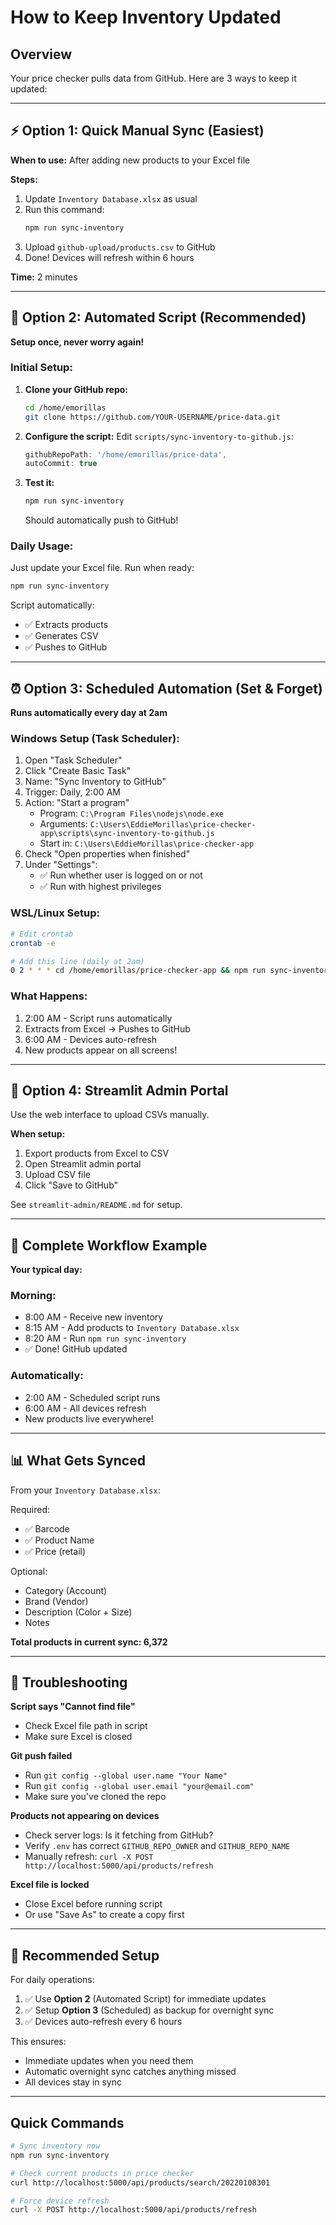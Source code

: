 # How to Keep Inventory Updated

## Overview

Your price checker pulls data from GitHub. Here are 3 ways to keep it updated:

---

## ⚡ Option 1: Quick Manual Sync (Easiest)

**When to use:** After adding new products to your Excel file

**Steps:**
1. Update `Inventory Database.xlsx` as usual
2. Run this command:
   ```bash
   npm run sync-inventory
   ```
3. Upload `github-upload/products.csv` to GitHub
4. Done! Devices will refresh within 6 hours

**Time:** 2 minutes

---

## 🤖 Option 2: Automated Script (Recommended)

**Setup once, never worry again!**

### Initial Setup:

1. **Clone your GitHub repo:**
   ```bash
   cd /home/emorillas
   git clone https://github.com/YOUR-USERNAME/price-data.git
   ```

2. **Configure the script:**
   Edit `scripts/sync-inventory-to-github.js`:
   ```javascript
   githubRepoPath: '/home/emorillas/price-data',
   autoCommit: true
   ```

3. **Test it:**
   ```bash
   npm run sync-inventory
   ```
   Should automatically push to GitHub!

### Daily Usage:

Just update your Excel file. Run when ready:
```bash
npm run sync-inventory
```

Script automatically:
- ✅ Extracts products
- ✅ Generates CSV
- ✅ Pushes to GitHub

---

## ⏰ Option 3: Scheduled Automation (Set & Forget)

**Runs automatically every day at 2am**

### Windows Setup (Task Scheduler):

1. Open "Task Scheduler"
2. Click "Create Basic Task"
3. Name: "Sync Inventory to GitHub"
4. Trigger: Daily, 2:00 AM
5. Action: "Start a program"
   - Program: `C:\Program Files\nodejs\node.exe`
   - Arguments: `C:\Users\EddieMorillas\price-checker-app\scripts\sync-inventory-to-github.js`
   - Start in: `C:\Users\EddieMorillas\price-checker-app`
6. Check "Open properties when finished"
7. Under "Settings":
   - ✅ Run whether user is logged on or not
   - ✅ Run with highest privileges

### WSL/Linux Setup:

```bash
# Edit crontab
crontab -e

# Add this line (daily at 2am)
0 2 * * * cd /home/emorillas/price-checker-app && npm run sync-inventory
```

### What Happens:
1. 2:00 AM - Script runs automatically
2. Extracts from Excel → Pushes to GitHub
3. 6:00 AM - Devices auto-refresh
4. New products appear on all screens!

---

## 📱 Option 4: Streamlit Admin Portal

Use the web interface to upload CSVs manually.

**When setup:**
1. Export products from Excel to CSV
2. Open Streamlit admin portal
3. Upload CSV file
4. Click "Save to GitHub"

See `streamlit-admin/README.md` for setup.

---

## 🔄 Complete Workflow Example

**Your typical day:**

### Morning:
- 8:00 AM - Receive new inventory
- 8:15 AM - Add products to `Inventory Database.xlsx`
- 8:20 AM - Run `npm run sync-inventory`
- ✅ Done! GitHub updated

### Automatically:
- 2:00 AM - Scheduled script runs
- 6:00 AM - All devices refresh
- New products live everywhere!

---

## 📊 What Gets Synced

From your `Inventory Database.xlsx`:

Required:
- ✅ Barcode
- ✅ Product Name
- ✅ Price (retail)

Optional:
- Category (Account)
- Brand (Vendor)
- Description (Color + Size)
- Notes

**Total products in current sync: 6,372**

---

## 🚨 Troubleshooting

**Script says "Cannot find file"**
- Check Excel file path in script
- Make sure Excel is closed

**Git push failed**
- Run `git config --global user.name "Your Name"`
- Run `git config --global user.email "your@email.com"`
- Make sure you've cloned the repo

**Products not appearing on devices**
- Check server logs: Is it fetching from GitHub?
- Verify `.env` has correct `GITHUB_REPO_OWNER` and `GITHUB_REPO_NAME`
- Manually refresh: `curl -X POST http://localhost:5000/api/products/refresh`

**Excel file is locked**
- Close Excel before running script
- Or use "Save As" to create a copy first

---

## 🎯 Recommended Setup

For daily operations:

1. ✅ Use **Option 2** (Automated Script) for immediate updates
2. ✅ Setup **Option 3** (Scheduled) as backup for overnight sync
3. ✅ Devices auto-refresh every 6 hours

This ensures:
- Immediate updates when you need them
- Automatic overnight sync catches anything missed
- All devices stay in sync

---

## Quick Commands

```bash
# Sync inventory now
npm run sync-inventory

# Check current products in price checker
curl http://localhost:5000/api/products/search/20220108301

# Force device refresh
curl -X POST http://localhost:5000/api/products/refresh
```
